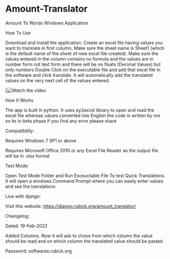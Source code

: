 # Amount-Translator

Amount To Words Windows Application

How To Use


Download and install the application. Create an excel file having values you want to translate in first column. Make sure the sheet name is Sheet1 (which is the default name of the sheet of new excel file created). Make sure the values entered in the column contains no formula and the values are in number form not text form and there will be no floats (Decimal Values) but only numbers
Double Click on the executable file and add that excel file in the software and click translate. It will automatically add the translated values on the very next cell of the values entered.

[![Watch the video](https://youtu.be/JZNxMX-ydsY)

How It Works

The app is built in python. It uses py2excel library to open and read the excel file whereas values converted into English the code is written by me so its in beta phase if you find any error please share

Compatibility:

Requires Windows 7 SP1 or above

Requires Microsoft Office 2010 or any Excel File Reader as the output file will be in .xlsx format

Test Mode:

Open Test Mode Folder and Run Exceuctable File To test Quick Translations. It will open a windows Command Prompt where you can easily enter values and see the translations

Live with django:

Visit this website: https://django.rubick.org/amount_translator/


Changelog:

Dated: 19-Feb-2022

Added Columns. Now it will ask to chose from which column the value should be read and on which column the translated value should be pasted

Password: softwares.rubick.org
